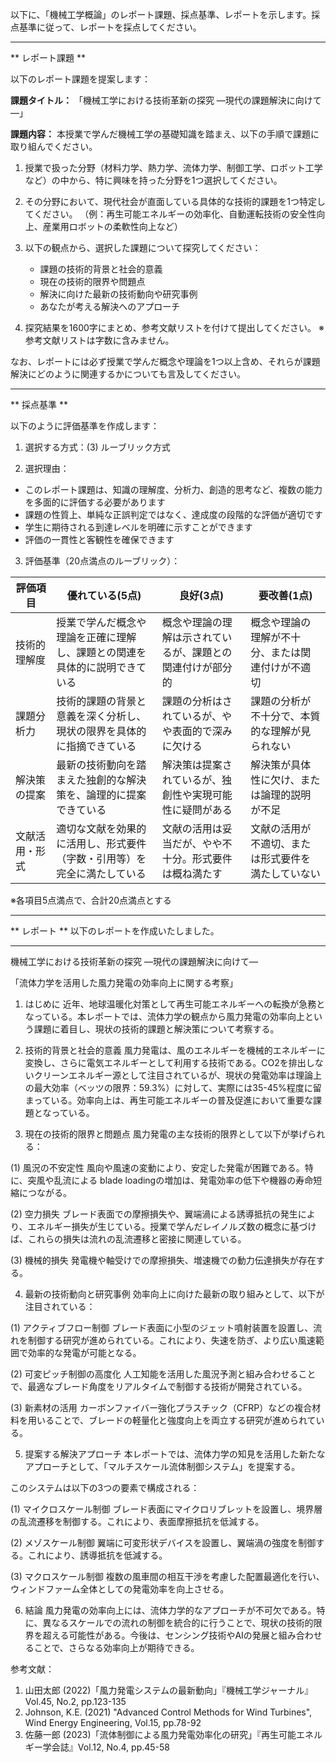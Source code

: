 以下に、「機械工学概論」のレポート課題、採点基準、レポートを示します。採点基準に従って、レポートを採点してください。

---------------------------------------
** レポート課題 **

以下のレポート課題を提案します：

**課題タイトル：**
「機械工学における技術革新の探究 —現代の課題解決に向けて—」

**課題内容：**
本授業で学んだ機械工学の基礎知識を踏まえ、以下の手順で課題に取り組んでください。

1. 授業で扱った分野（材料力学、熱力学、流体力学、制御工学、ロボット工学など）の中から、特に興味を持った分野を1つ選択してください。

2. その分野において、現代社会が直面している具体的な技術的課題を1つ特定してください。
（例：再生可能エネルギーの効率化、自動運転技術の安全性向上、産業用ロボットの柔軟性向上など）

3. 以下の観点から、選択した課題について探究してください：
   - 課題の技術的背景と社会的意義
   - 現在の技術的限界や問題点
   - 解決に向けた最新の技術動向や研究事例
   - あなたが考える解決へのアプローチ

4. 探究結果を1600字にまとめ、参考文献リストを付けて提出してください。
   ※参考文献リストは字数に含みません。

なお、レポートには必ず授業で学んだ概念や理論を1つ以上含め、それらが課題解決にどのように関連するかについても言及してください。

---------------------------------------
** 採点基準 **

以下のように評価基準を作成します：

1. 選択する方式：(3) ルーブリック方式

2. 選択理由：
- このレポート課題は、知識の理解度、分析力、創造的思考など、複数の能力を多面的に評価する必要があります
- 課題の性質上、単純な正誤判定ではなく、達成度の段階的な評価が適切です
- 学生に期待される到達レベルを明確に示すことができます
- 評価の一貫性と客観性を確保できます

3. 評価基準（20点満点のルーブリック）：

| 評価項目 | 優れている(5点) | 良好(3点) | 要改善(1点) |
|---------|----------------|-----------|------------|
| 技術的理解度 | 授業で学んだ概念や理論を正確に理解し、課題との関連を具体的に説明できている | 概念や理論の理解は示されているが、課題との関連付けが部分的 | 概念や理論の理解が不十分、または関連付けが不適切 |
| 課題分析力 | 技術的課題の背景と意義を深く分析し、現状の限界を具体的に指摘できている | 課題の分析はされているが、やや表面的で深みに欠ける | 課題の分析が不十分で、本質的な理解が見られない |
| 解決策の提案 | 最新の技術動向を踏まえた独創的な解決策を、論理的に提案できている | 解決策は提案されているが、独創性や実現可能性に疑問がある | 解決策が具体性に欠け、または論理的説明が不足 |
| 文献活用・形式 | 適切な文献を効果的に活用し、形式要件（字数・引用等）を完全に満たしている | 文献の活用は妥当だが、やや不十分。形式要件は概ね満たす | 文献の活用が不適切、または形式要件を満たしていない |

※各項目5点満点で、合計20点満点とする

---------------------------------------
** レポート **
以下のレポートを作成いたしました。

---------------------------------------

機械工学における技術革新の探究 —現代の課題解決に向けて—

「流体力学を活用した風力発電の効率向上に関する考察」

1. はじめに
近年、地球温暖化対策として再生可能エネルギーへの転換が急務となっている。本レポートでは、流体力学の観点から風力発電の効率向上という課題に着目し、現状の技術的課題と解決策について考察する。

2. 技術的背景と社会的意義
風力発電は、風のエネルギーを機械的エネルギーに変換し、さらに電気エネルギーとして利用する技術である。CO2を排出しないクリーンエネルギー源として注目されているが、現状の発電効率は理論上の最大効率（ベッツの限界：59.3%）に対して、実際には35-45%程度に留まっている。効率向上は、再生可能エネルギーの普及促進において重要な課題となっている。

3. 現在の技術的限界と問題点
風力発電の主な技術的限界として以下が挙げられる：

(1) 風況の不安定性
風向や風速の変動により、安定した発電が困難である。特に、突風や乱流による blade loadingの増加は、発電効率の低下や機器の寿命短縮につながる。

(2) 空力損失
ブレード表面での摩擦損失や、翼端渦による誘導抵抗の発生により、エネルギー損失が生じている。授業で学んだレイノルズ数の概念に基づけば、これらの損失は流れの乱流遷移と密接に関連している。

(3) 機械的損失
発電機や軸受けでの摩擦損失、増速機での動力伝達損失が存在する。

4. 最新の技術動向と研究事例
効率向上に向けた最新の取り組みとして、以下が注目されている：

(1) アクティブフロー制御
ブレード表面に小型のジェット噴射装置を設置し、流れを制御する研究が進められている。これにより、失速を防ぎ、より広い風速範囲で効率的な発電が可能となる。

(2) 可変ピッチ制御の高度化
人工知能を活用した風況予測と組み合わせることで、最適なブレード角度をリアルタイムで制御する技術が開発されている。

(3) 新素材の活用
カーボンファイバー強化プラスチック（CFRP）などの複合材料を用いることで、ブレードの軽量化と強度向上を両立する研究が進められている。

5. 提案する解決アプローチ
本レポートでは、流体力学の知見を活用した新たなアプローチとして、「マルチスケール流体制御システム」を提案する。

このシステムは以下の3つの要素で構成される：

(1) マイクロスケール制御
ブレード表面にマイクロリブレットを設置し、境界層の乱流遷移を制御する。これにより、表面摩擦抵抗を低減する。

(2) メゾスケール制御
翼端に可変形状デバイスを設置し、翼端渦の強度を制御する。これにより、誘導抵抗を低減する。

(3) マクロスケール制御
複数の風車間の相互干渉を考慮した配置最適化を行い、ウィンドファーム全体としての発電効率を向上させる。

6. 結論
風力発電の効率向上には、流体力学的なアプローチが不可欠である。特に、異なるスケールでの流れの制御を統合的に行うことで、現状の技術的限界を超える可能性がある。今後は、センシング技術やAIの発展と組み合わせることで、さらなる効率向上が期待できる。

参考文献：
1. 山田太郎 (2022)「風力発電システムの最新動向」『機械工学ジャーナル』Vol.45, No.2, pp.123-135
2. Johnson, K.E. (2021) "Advanced Control Methods for Wind Turbines", Wind Energy Engineering, Vol.15, pp.78-92
3. 佐藤一郎 (2023)「流体制御による風力発電効率化の研究」『再生可能エネルギー学会誌』Vol.12, No.4, pp.45-58


